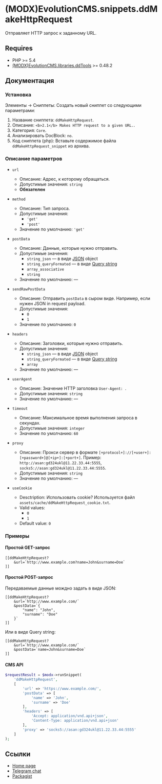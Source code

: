 # (MODX)EvolutionCMS.snippets.ddMakeHttpRequest

Отправляет HTTP запрос к заданному URL.


## Requires

* PHP >= 5.4
* [(MODX)EvolutionCMS.libraries.ddTools](https://code.divandesign.biz/modx/ddtools) >= 0.48.2


## Документация


### Установка

Элементы → Сниппеты: Создать новый сниппет со следующими параметрами:

1. Название сниппета: `ddMakeHttpRequest`.
2. Описание: `<b>2.1</b> Makes HTTP request to a given URL.`.
3. Категория: `Core`.
4. Анализировать DocBlock: `no`.
5. Код сниппета (php): Вставьте содержимое файла `ddMakeHttpRequest_snippet` из архива.


### Описание параметров

* `url`
	* Описание: Адрес, к которому обращаться.
	* Допустимые значения: `string`
	* **Обязателен**
	
* `method`
	* Описание: Тип запроса.
	* Допустимые значения:
		* `'get'`
		* `'post'`
	* Значение по умолчанию: `'get'`
	
* `postData`
	* Описание: Данные, которые нужно отправить.
	* Допустимые значения:
		* `string_json` — в виде [JSON](https://en.wikipedia.org/wiki/JSON) object
		* `string_queryFormated` — в виде [Query string](https://en.wikipedia.org/wiki/Query_string)
		* `array_associative`
		* `string`
	* Значение по умолчанию: —
	
* `sendRawPostData`
	* Описание: Отправить `postData` в сыром виде. Например, если нужен JSON in request payload.
	* Допустимые значения:
		* `0`
		* `1`
	* Значение по умолчанию: `0`
	
* `headers`
	* Описание: Заголовки, которые нужно отправить.
	* Допустимые значения:
		* `string_json` — в виде [JSON](https://en.wikipedia.org/wiki/JSON) object
		* `string_queryFormated` — в виде [Query string](https://en.wikipedia.org/wiki/Query_string)
		* `array`
	* Значение по умолчанию: —
	
* `userAgent`
	* Описание: Значение HTTP заголовка `User-Agent: `.
	* Допустимые значения: `string`
	* Значение по умолчанию: —
	
* `timeout`
	* Описание: Максимальное время выполнения запроса в секундах.
	* Допустимые значения: `integer`
	* Значение по умолчанию: `60`
	
* `proxy`
	* Описание: Прокси сервер в формате `[+protocol+]://[+user+]:[+password+]@[+ip+]:[+port+]`. Пример: `http://asan:gd324ukl@11.22.33.44:5555`, `socks5://asan:gd324ukl@11.22.33.44:5555`.
	* Допустимые значения: `string`
	* Значение по умолчанию: —
	
* `useCookie`
	* Desctription: Использовать cookie? Используется файл `assets/cache/ddMakeHttpRequest_cookie.txt`.
	* Valid values:
		* `0`
		* `1`
	* Default value: `0`


### Примеры


#### Простой GET-запрос

```
[[ddMakeHttpRequest?
	&url=`http://www.example.com?name=John&surname=Doe`
]]
```


#### Простой POST-запрос

Передаваемые данные мождно задать в виде JSON:

```
[[ddMakeHttpRequest?
	&url=`http://www.example.com/`
	&postData=`{
		"name": "John",
		"surname": "Doe"
	}`
]]
```

Или в виде Query string:

```
[[ddMakeHttpRequest?
	&url=`http://www.example.com/`
	&postData=`name=John&surname=Doe`
]]
```


#### CMS API

```php
$requestResult = $modx->runSnippet(
	'ddMakeHttpRequest',
	[
		'url' => 'https://www.example.com/',
		'postData' => [
			'name' => 'John',
			'surname' => 'Doe'
		],
		'headers' => [
			'Accept: application/vnd.api+json',
			'Content-Type: application/vnd.api+json'
		],
		'proxy' => 'socks5://asan:gd324ukl@11.22.33.44:5555'
	]
);
```


## Ссылки

* [Home page](https://code.divandesign.ru/modx/ddmakehttprequest)
* [Telegram chat](https://t.me/dd_code)
* [Packagist](https://packagist.org/packages/dd/evolutioncms-snippets-ddmakehttprequest)


<link rel="stylesheet" type="text/css" href="https://DivanDesign.ru/assets/files/ddMarkdown.css" />